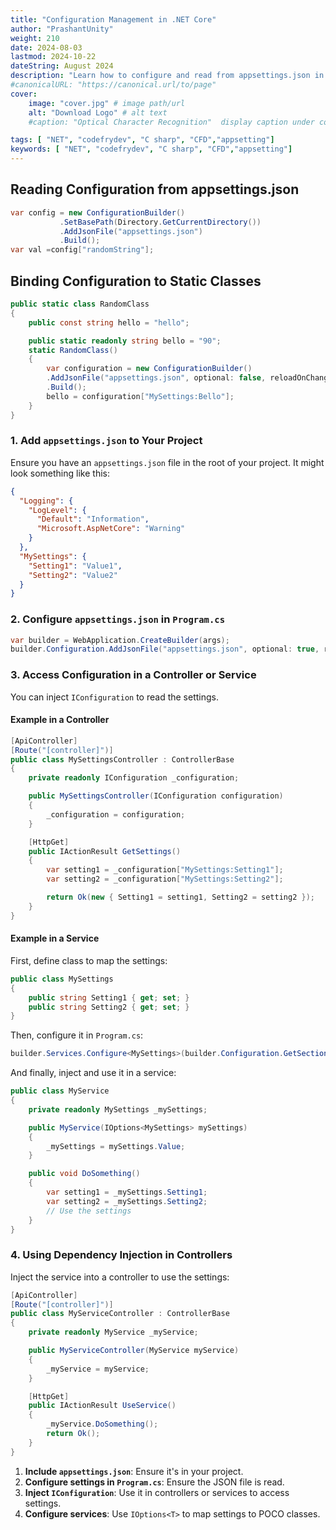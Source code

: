 ```yaml
---
title: "Configuration Management in .NET Core"
author: "PrashantUnity"
weight: 210
date: 2024-08-03
lastmod: 2024-10-22
dateString: August 2024  
description: "Learn how to configure and read from appsettings.json in ASP.NET Core applications with dependency injection and configuration binding"
#canonicalURL: "https://canonical.url/to/page"
cover:
    image: "cover.jpg" # image path/url
    alt: "Download Logo" # alt text
    #caption: "Optical Character Recognition"  display caption under cover 

tags: [ "NET", "codefrydev", "C sharp", "CFD","appsetting"]
keywords: [ "NET", "codefrydev", "C sharp", "CFD","appsetting"]
---
```


## Reading Configuration from appsettings.json

```cs
var config = new ConfigurationBuilder()
           .SetBasePath(Directory.GetCurrentDirectory())
           .AddJsonFile("appsettings.json")
           .Build();
var val =config["randomString"];
```
## Binding Configuration to Static Classes
```cs
public static class RandomClass
{
    public const string hello = "hello";

    public static readonly string bello = "90";
    static RandomClass()
    {
        var configuration = new ConfigurationBuilder()
        .AddJsonFile("appsettings.json", optional: false, reloadOnChange: true)
        .Build();
        bello = configuration["MySettings:Bello"];
    }
}
```

### 1. Add `appsettings.json` to Your Project

Ensure you have an `appsettings.json` file in the root of your project. It might look something like this:

```json
{
  "Logging": {
    "LogLevel": {
      "Default": "Information",
      "Microsoft.AspNetCore": "Warning"
    }
  },
  "MySettings": {
    "Setting1": "Value1",
    "Setting2": "Value2"
  }
}
```

### 2. Configure `appsettings.json` in `Program.cs`
 

```csharp
var builder = WebApplication.CreateBuilder(args); 
builder.Configuration.AddJsonFile("appsettings.json", optional: true, reloadOnChange: true); 
```

### 3. Access Configuration in a Controller or Service

You can inject `IConfiguration` to read the settings.

#### Example in a Controller

```csharp
[ApiController]
[Route("[controller]")]
public class MySettingsController : ControllerBase
{
    private readonly IConfiguration _configuration;

    public MySettingsController(IConfiguration configuration)
    {
        _configuration = configuration;
    }

    [HttpGet]
    public IActionResult GetSettings()
    {
        var setting1 = _configuration["MySettings:Setting1"];
        var setting2 = _configuration["MySettings:Setting2"];

        return Ok(new { Setting1 = setting1, Setting2 = setting2 });
    }
}
```

#### Example in a Service

First, define class to map the settings:

```csharp
public class MySettings
{
    public string Setting1 { get; set; }
    public string Setting2 { get; set; }
}
```

Then, configure it in `Program.cs`:

```csharp
builder.Services.Configure<MySettings>(builder.Configuration.GetSection("MySettings"));
```

And finally, inject and use it in a service:

```csharp
public class MyService
{
    private readonly MySettings _mySettings;

    public MyService(IOptions<MySettings> mySettings)
    {
        _mySettings = mySettings.Value;
    }

    public void DoSomething()
    {
        var setting1 = _mySettings.Setting1;
        var setting2 = _mySettings.Setting2;
        // Use the settings
    }
}
```

### 4. Using Dependency Injection in Controllers

Inject the service into a controller to use the settings:

```csharp
[ApiController]
[Route("[controller]")]
public class MyServiceController : ControllerBase
{
    private readonly MyService _myService;

    public MyServiceController(MyService myService)
    {
        _myService = myService;
    }

    [HttpGet]
    public IActionResult UseService()
    {
        _myService.DoSomething();
        return Ok();
    }
}
```

1. **Include `appsettings.json`**: Ensure it's in your project.
2. **Configure settings in `Program.cs`**: Ensure the JSON file is read.
3. **Inject `IConfiguration`**: Use it in controllers or services to access settings.
4. **Configure services**: Use `IOptions<T>` to map settings to POCO classes.


